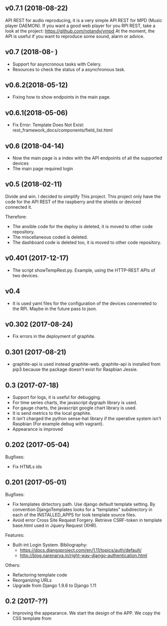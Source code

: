## v0.7.1 (2018-08-22)

  API REST for audio reproducing, it is a very simple API REST for MPD (Music player DAEMON). If you want a good web player for you RPI REST, take a look at the project: https://github.com/notandy/ympd
  At the moment, the API is useful if you want to reproduce some sound, alarm or advice.

## v0.7 (2018-08- )

- Support for asyncronous tasks with Celery.
- Resources to check the status of a asynchronous task.

## v0.6.2(2018-05-12)

- Fixing how to show endpoints in the main page.

## v0.6.1(2018-05-06)

- Fix Error: Template Does Not Exist: rest_framework_docs/components/field_list.html

## v0.6 (2018-04-14)

 - Now the main page is a index with the  API endpoints of all the supported devices
 - The main page required login

## v0.5 (2018-02-11)

Divide and win. I decided to simplify This project. This project only have the code for the API REST of the raspberry and the shields or deviced connected it.

Therefore:

 - The ansible code for the deploy is deleted, it is moved to other code repository.
 - The miscellaneous coded is deleted.
 - The dashboard code is deleted too, it is moved to other code repository.

## v0.401 (2017-12-17)
 - The script showTempRest.py. Example, using the HTTP-REST APIs of two devices.

## v0.4
 - It is used yaml files for the configuration of the devices conenneted to the RPi. Maybe in the future pass to json.

## v0.302 (2017-08-24)
 - Fix errors in the deployment of graphite.

## 0.301 (2017-08-21)
 - graphite-api is used instead graphite-web. graphite-api is installed from pip3 because
   the package doesn't exist for Raspbian Jessie.

## 0.3 (2017-07-18)
 - Support for logs, it is useful for debugging.
 - For time series charts, the javascript dygraph library is used.
 - For gauge charts, the javascript google chart library is used.
 - It is send metrics to the local graphite.
 - It isn't charged the python sense-hat library if the operative system isn't Raspbian (For example debug with vagrant).
 - Appearance is improved


## 0.202 (2017-05-04)

Bugfixes:
  - Fix HTMLs ids

## 0.201 (2017-05-01)

Bugfixes:
  - Fix templates dirtectory path. Use django default template setting.
  By convention DjangoTemplates looks for a “templates” subdirectory
  in each of the INSTALLED_APPS for look template source files.
  - Avoid error Cross Site Request Forgery. Retrieve CSRF-token in
  template base.html used in Jquery Request (XHR).

Features:
  - Built-int Login System. Bibliography:
    - https://docs.djangoproject.com/en/1.11/topics/auth/default/
    - http://blog.narenarya.in/right-way-django-authentication.html

Others:
  - Refactoring template code
  - Reorganizing URLs
  - Upgrade from Django 1.9.6 to Django 1.11

## 0.2 (2017-??)
  - Improving the appearance. We start the design of the APP.
  We copy the CSS template from

